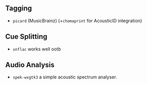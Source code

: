 ## Tagging
- `picard` (MusicBrainz) (+`chomaprint` for AcousticID integration)

## Cue Splitting
- `unflac` works well ootb

## Audio Analysis
- `spek-wxgtk3` a simple acoustic spectrum analyser.
